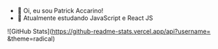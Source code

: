 - 👋 Oi, eu sou Patrick Accarino!
- 👀 Atualmente estudando JavaScript e React JS

![GitHub Stats](https://github-readme-stats.vercel.app/api?username= &theme=radical)
